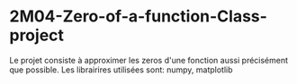 # 2M04-Zero-of-a-function-Class-project

Le projet consiste à approximer les zeros d'une fonction aussi précisément que possible.
Les librairires utilisées sont: numpy, matplotlib       
